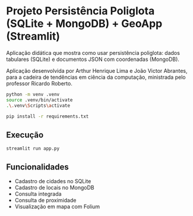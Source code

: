 # Projeto Persistência Poliglota (SQLite + MongoDB) + GeoApp (Streamlit)

Aplicação didática que mostra como usar persistência poliglota: dados tabulares (SQLite) e documentos JSON com coordenadas (MongoDB).

Aplicação desenvolvida por Arthur Henrique Lima e João Victor Abrantes, para a cadeira de tendências em ciência da computação, ministrada pelo professor Ricardo Roberto.


```bash
python -m venv .venv
source .venv/bin/activate
.\.venv\Scripts\activate 

pip install -r requirements.txt
```

## Execução

```
streamlit run app.py
```

## Funcionalidades

- Cadastro de cidades no SQLite
- Cadastro de locais no MongoDB
- Consulta integrada
- Consulta de proximidade
- Visualização em mapa com Folium
